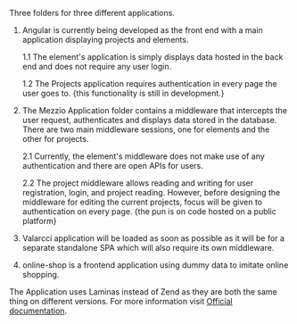 Three folders for three different applications.
1. Angular is currently being developed as the front end with a main application displaying projects and elements.
    
    1.1 The element's application is simply displays data hosted in the back end and does not require any user login.
    
    1.2 The Projects application requires authentication in every page the user goes to. {this functionality is still in development.}
    
2. The Mezzio Application folder contains a middleware that intercepts the user request, authenticates and displays data stored in the database. There are two main middleware sessions, one for elements and the other for projects. 
    
    2.1 Currently, the element's middleware does not make use of any authentication and there are open APIs for users.
    
    2.2 The project middleware allows reading and writing for user registration, login, and project reading. However, before designing the middleware  for editing the current projects, focus will be given to authentication on every page. {the pun is on code hosted on a public platform}
        
3. Valarcci application will be loaded as soon as possible as it will be for a separate standalone SPA which will also require its own middleware.

4. online-shop is a frontend application using dummy data to imitate online shopping.

The Application uses Laminas instead of Zend as they are both the same thing on different versions. For more information visit [Official documentation].

[Official documentation]: https://framework.zend.com/blog/2020-01-24-laminas-launch